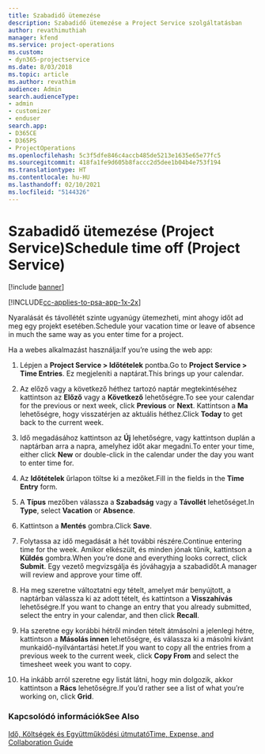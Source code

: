 ```yaml
---
title: Szabadidő ütemezése
description: Szabadidő ütemezése a Project Service szolgáltatásban
author: revathimuthiah
manager: kfend
ms.service: project-operations
ms.custom:
- dyn365-projectservice
ms.date: 8/03/2018
ms.topic: article
ms.author: revathim
audience: Admin
search.audienceType:
- admin
- customizer
- enduser
search.app:
- D365CE
- D365PS
- ProjectOperations
ms.openlocfilehash: 5c3f5dfe846c4accb485de5213e1635e65e77fc5
ms.sourcegitcommit: 418fa1fe9d605b8faccc2d5dee1b04b4e753f194
ms.translationtype: HT
ms.contentlocale: hu-HU
ms.lasthandoff: 02/10/2021
ms.locfileid: "5144326"
---
```

# <a name="schedule-time-off-project-service"></a><span data-ttu-id="d9de7-103">Szabadidő ütemezése (Project Service)</span><span class="sxs-lookup"><span data-stu-id="d9de7-103">Schedule time off (Project Service)</span></span>

[!include [banner](../includes/psa-now-project-operations.md)]

[!INCLUDE[cc-applies-to-psa-app-1x-2x](../includes/cc-applies-to-psa-app-1x-2x.md)]

<span data-ttu-id="d9de7-104">Nyaralását és távollétét szinte ugyanúgy ütemezheti, mint ahogy időt ad meg egy projekt esetében.</span><span class="sxs-lookup"><span data-stu-id="d9de7-104">Schedule your vacation time or leave of absence in much the same way as you enter time for a project.</span></span>  
  
 <span data-ttu-id="d9de7-105">Ha a webes alkalmazást használja:</span><span class="sxs-lookup"><span data-stu-id="d9de7-105">If you’re using the web app:</span></span>  
  
1.  <span data-ttu-id="d9de7-106">Lépjen a **Project Service > Időtételek** pontba.</span><span class="sxs-lookup"><span data-stu-id="d9de7-106">Go to **Project Service > Time Entries**.</span></span> <span data-ttu-id="d9de7-107">Ez megjeleníti a naptárat.</span><span class="sxs-lookup"><span data-stu-id="d9de7-107">This brings up your calendar.</span></span>  
  
2.  <span data-ttu-id="d9de7-108">Az előző vagy a következő héthez tartozó naptár megtekintéséhez kattintson az **Előző** vagy a **Következő** lehetőségre.</span><span class="sxs-lookup"><span data-stu-id="d9de7-108">To see your calendar for the previous or next week, click **Previous** or **Next**.</span></span> <span data-ttu-id="d9de7-109">Kattintson a **Ma** lehetőségre, hogy visszatérjen az aktuális héthez.</span><span class="sxs-lookup"><span data-stu-id="d9de7-109">Click **Today** to get back to the current week.</span></span>  
  
3.  <span data-ttu-id="d9de7-110">Idő megadásához kattintson az **Új** lehetőségre, vagy kattintson duplán a naptárban arra a napra, amelyhez időt akar megadni.</span><span class="sxs-lookup"><span data-stu-id="d9de7-110">To enter your time, either click **New** or double-click in the calendar under the day you want to enter time for.</span></span>  
  
4.  <span data-ttu-id="d9de7-111">Az **Időtételek** űrlapon töltse ki a mezőket.</span><span class="sxs-lookup"><span data-stu-id="d9de7-111">Fill in the fields in the **Time Entry** form.</span></span>  
  
5.  <span data-ttu-id="d9de7-112">A **Típus** mezőben válassza a **Szabadság** vagy a **Távollét** lehetőséget.</span><span class="sxs-lookup"><span data-stu-id="d9de7-112">In **Type**, select **Vacation** or **Absence**.</span></span>  
  
6.  <span data-ttu-id="d9de7-113">Kattintson a **Mentés** gombra.</span><span class="sxs-lookup"><span data-stu-id="d9de7-113">Click **Save**.</span></span>  
  
7.  <span data-ttu-id="d9de7-114">Folytassa az idő megadását a hét további részére.</span><span class="sxs-lookup"><span data-stu-id="d9de7-114">Continue entering time for the week.</span></span> <span data-ttu-id="d9de7-115">Amikor elkészült, és minden jónak tűnik, kattintson a **Küldés** gombra.</span><span class="sxs-lookup"><span data-stu-id="d9de7-115">When you’re done and everything looks correct, click **Submit**.</span></span> <span data-ttu-id="d9de7-116">Egy vezető megvizsgálja és jóváhagyja a szabadidőt.</span><span class="sxs-lookup"><span data-stu-id="d9de7-116">A manager will review and approve your time off.</span></span>  
  
8.  <span data-ttu-id="d9de7-117">Ha meg szeretne változtatni egy tételt, amelyet már benyújtott, a naptárban válassza ki az adott tételt, és kattintson a **Visszahívás** lehetőségre.</span><span class="sxs-lookup"><span data-stu-id="d9de7-117">If you want to change an entry that you already submitted, select the entry in your calendar, and then click **Recall**.</span></span>  
  
9. <span data-ttu-id="d9de7-118">Ha szeretne egy korábbi hétről minden tételt átmásolni a jelenlegi hétre, kattintson a **Másolás innen** lehetőségre, és válassza ki a másolni kívánt munkaidő-nyilvántartási hetet.</span><span class="sxs-lookup"><span data-stu-id="d9de7-118">If you want to copy all the entries from a previous week to the current week, click **Copy From** and select the timesheet week you want to copy.</span></span>  
  
10. <span data-ttu-id="d9de7-119">Ha inkább arról szeretne egy listát látni, hogy min dolgozik, akkor kattintson a **Rács** lehetőségre.</span><span class="sxs-lookup"><span data-stu-id="d9de7-119">If you’d rather see a list of what you’re working on, click **Grid**.</span></span>  
  
### <a name="see-also"></a><span data-ttu-id="d9de7-120">Kapcsolódó információk</span><span class="sxs-lookup"><span data-stu-id="d9de7-120">See Also</span></span>  
 [<span data-ttu-id="d9de7-121">Idő, Költségek és Együttműködési útmutató</span><span class="sxs-lookup"><span data-stu-id="d9de7-121">Time, Expense, and Collaboration Guide</span></span>](../psa/time-expense-collaboration-guide.md)
